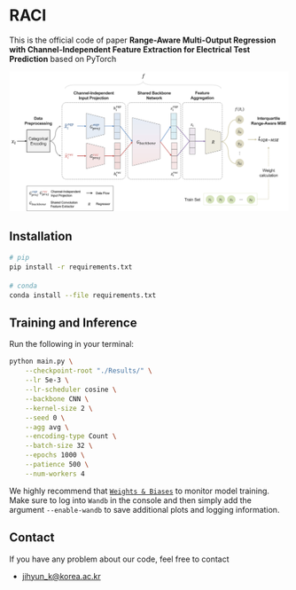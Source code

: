 # RACI

This is the official code of paper **Range-Aware Multi-Output Regression with Channel-Independent Feature Extraction for Electrical Test Prediction** based on PyTorch

![Overall Framework](./Img/fig4.png)

## Installation
```bash
# pip
pip install -r requirements.txt

# conda
conda install --file requirements.txt
```

## Training and Inference
Run the following in your terminal:
```bash
python main.py \
    --checkpoint-root "./Results/" \
    --lr 5e-3 \
    --lr-scheduler cosine \
    --backbone CNN \
    --kernel-size 2 \
    --seed 0 \
    --agg avg \
    --encoding-type Count \
    --batch-size 32 \
    --epochs 1000 \
    --patience 500 \
    --num-workers 4
```
We highly recommend that [`Weights & Biases`](https://kr.wandb.ai/) to monitor model training. Make sure to log into `Wandb` in the console and then simply add the argument `--enable-wandb` to save additional plots and logging information.

## Contact
If you have any problem about our code, feel free to contact 
* jihyun_k@korea.ac.kr
